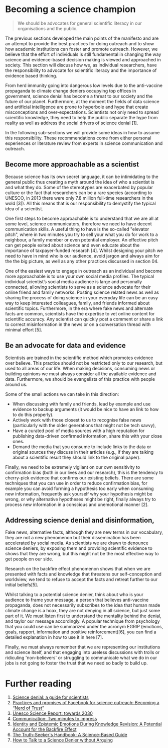 # Becoming a science champion

> We should be advocates for general scientific literacy in our organisations and the public.

The previous sections developed the main points of the manifesto and are an attempt to provide the best practices for 
doing outreach and to show how academic institutions can foster and promote outreach. However, we believe that the effort 
of individuals is still fundamental in changing the way science and evidence-based decision making is viewed and approached in society. 
This section will discuss how we, as individual researchers, have the responsibility to advocate for
scientific literacy and the importance of evidence based thinking. 

From herd immunity going into dangerous low levels due to the anti-vaccine propaganda to climate change deniers occupying 
top offices in government, science denial has 
become a threat to our society and the future of our planet. Furthermore, at the moment the fields of data science and 
artificial intelligence are prone to hyperbole and hype that create misconceptions and over-expectations.
Scientists not only need to spread scientific knowledge, they need to help the public separate the hype from reality as 
well as address the social drivers of science denial [1].

In the following sub-sections we will provide some ideas in how to assume this 
responsibility. These recommendations come from either personal experiences or literature review from
experts in science communication and outreach.

## Become more approachable as a scientist

Because science has its own secret language, it can be intimidating to the general public thus creating a myth around the idea of 
who a scientist is and what they do. Some of the stereotypes are exacerbated by popular culture or the fact that researchers
can be a rare species (according to UNESCO, in 2013 there were only 7.8 million full-time researchers in the wold [3]). All this
means that is our responsibility to  demystify the typical idea of a scientist.

One first steps to become approachable is to understand that we are all at some level, science communicators, therefore
we need to have decent communication skills. A useful thing to have is the so-called "elevator pitch",
where in two minutes you try to sell your what you do for work to a neighbour, a family member or even potential employer. An effective
pitch can get people exited about science and even educate about the importance of taxpayer-funded research [4]. 
Whilst designing your pitch we need to have in mind who is our audience, avoid jargon and always aim for the 
the big picture, as well as any other practices discussed in section 04.

One of the easiest ways to engage in outreach as an individual and become more approachable is to use your own social 
media profiles.  The typical individual scientist’s social media audience is large and personally connected,
allowing scientists to serve as a science advocate for their online friend and family networks.
Posting science related news as well as sharing the process of doing science in your everyday life can be an easy 
way to keep interested colleagues, family, and friends informed about scientific topics. Furthermore, 
in the era where fake news and alternate facts are common, scientists have the expertise to 
vet online content for scientific accuracy. Any scientist can quickly post a comment or share a link to correct 
misinformation in the news or on a conversation thread with minimal effort  [5].


## Be an advocate for data and evidence  

Scientists are trained in the scientific method which promotes evidence over believe. This practice should not
be restricted only to our research, but used to all areas of our life. 
When making decisions, consuming news or building opinions we must always consider all the available evidence and data. 
Furthermore, we should be evangelists of this practice with people around us. 

Some of the small actions we can take in this direction:

* When discussing with family and friends, lead by example and use evidence to backup arguments (it would be nice
to have an link to how to do this properly).  
* Actively work with those closest to us to recognise false news (particularly with the older generations that might not be tech savvy), 
* Have a curated pool of media sources with a high reputation for publishing data-driven confirmed information, share this
with your close ones.
* Demand the media that you consume to include links to the data or original sources they discuss in their articles (e.g., 
if they are talking about a scientific result they should link to the original paper). 

Finally, we need to be extremely vigilant on our own sensitivity to confirmation bias (both in our lives and our research), 
this is the tendency to cherry-pick evidence that confirms our existing beliefs. There are some techniques that you can use 
in order to reduce confirmation bias, for example you can avoid forming a hypothesis too early when consuming new information,
frequently ask yourself why your hypothesis might be wrong, or why alternative hypotheses might be right, finally always try to
process new information in a conscious and unemotional manner [2].


## Addressing science denial and disinformation, 


Fake news, alternative facts, although they are new terms in our vocabulary, they are not a new phenomenon 
but their dissemination has been accelerated by social media. As scientists we are drawn to denounce science deniers, 
by exposing them and providing scientific evidence to shows 
that they are wrong, but this might not be the most effective way to get people on our side.  

Research on the backfire effect phenomenon shows that when we are presented with 
facts and knowledge that threatens our self-conception and worldview, we tend to refuse to 
accept the facts and retreat further to our initial beliefs[5].
 
Whilst talking to a potential science denier, think about who is your audience to frame your message, 
a person that believes anti-vaccine propaganda, does not necessarily subscribes to the idea that human made climate change is a 
hoax, they are not denying in all science, but just some part of it.   We must listen first to understand the mentality 
behind the denial, and taylor our message accordingly. A popular technique from psychology that you could use can be 
summarized under the acronym EGRIP (emotions, goals, rapport, information and positive reinforcement)[6], you can find a 
detailed explanation in how to use it in here [7].

Finally, we must always remember that we are representing our institutions and science itself, and that engaging into 
useless discussions with trolls or ridiculing 'non-believers' or struggling to communicate what we do in our jobs is not 
going to foster the trust that we need so badly to build up.

 
# Further reading

1. [Science denial: a guide for scientists](https://doi.org/10.1016/j.tim.2012.10.002)
2. [Practices and promises of Facebook for science outreach: Becoming a “Nerd of Trust”](https://doi.org/10.1371/journal.pbio.2002020)
3. [Unesco Science Report: towards 2030](https://en.unesco.org/unesco_science_report)
4. [Communication: Two minutes to impress](https://www.nature.com/naturejobs/science/articles/10.1038/nj7435-137a)
5. [Identity and Epistemic Emotions During Knowledge Revision: A Potential Account for the Backfire Effect](https://www.tandfonline.com/doi/abs/10.1080/0163853X.2015.1136507)
6. [The Truth-Seeker's Handbook: A Science-Based Guide](https://www.amazon.com/Truth-Seekers-Handbook-Science-Based-Guide-ebook/dp/B078429WCF)
7. [How to Talk to a Science Denier without Arguing](https://blogs.scientificamerican.com/observations/how-to-talk-to-a-science-denier-without-arguing/)